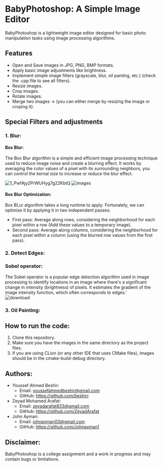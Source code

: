# BabyPhotoshop: A Simple Image Editor
BabyPhotoshop is a lightweight image editor designed for basic photo manipulation tasks using image processing algorithms.
## Features
* Open and Save images in JPG, PNG, BMP formats.
* Apply basic image adjustments like brightness.
* Implement simple image filters (grayscale, blur, oil panting, etc.) (check the .cpp file to see all filters).
* Resize images.
* Crop images.
* Rotate images.
* Merge two images -> (you can either merge by resizing the image or croping it).
## Special Filters and adjustments 
### 1. Blur:
   #### Box Blur:
   The Box Blur algorithm is a simple and efficient image processing technique used to reduce image noise and create a blurring effect. It works by averaging the color values of a pixel with its surrounding neighbors, you can control the kernal size to increase or reduce the blur effect.<br />
   
![1_PwfAjy2PrWUHyg7g22KbtQ](https://github.com/beshirr/BabyPhotoshop/assets/154796903/117108a7-9e03-4c35-9a90-abc8b9626fcb)
![images](https://github.com/beshirr/BabyPhotoshop/assets/154796903/381cf743-9d7d-4b12-ba05-fd099263a20c)
   #### Box Blur Optimization:
   Box BLur algorithm takes a long runtime to apply. 
   Fortunately, we can optimise it by applying it in two independent passes: <br />
* First pass: Average along rows, considering the neighborhood for each pixel within a row (Add these values to a temporary image).
* Second pass: Average along columns, considering the neighborhood for  each pixel within a column (using the blurred row values from the first pass).
### 2. Detect Edges:
   ### Sobel operator:
   The Sobel operator is a popular edge detection algorithm used in image processing to identify locations in an image where there's a significant change in intensity (brightness) of pixels. It estimates the gradient of the image intensity function, which often corresponds to edges.'
   <br />
   ![download](https://github.com/beshirr/BabyPhotoshop/assets/154796903/3bf6e8cf-c78d-48e9-95ca-2df1b73b6874)
### 3. Oil Painting:
## How to run the code: 
1. Clone this repository.
2. Make sure you have the images in the same directory as the project files.
3. If you are using CLion (or any other IDE that uses CMake files), images should be in the cmake-build-debug directory.
## Authors:
* Youssef Ahmed Beshir:
   * Email: youssefahmedbeshir@gmail.com
   * GitHub: https://github.com/beshirr
* Zeyad Mohamed Arafat:
   * Email: zeyadarafat833@gmail.com
   * GitHub: https://github.com/ZeyadArafat
* John Ayman: 
   * Email: johnayman03@gmail.com
   * GitHub: https://github.com/Johnayman1
## Disclaimer: 
BabyPhotoshop is a college assignment and a work in progress and may contain bugs or limitations.
